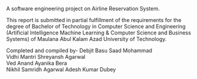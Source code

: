 A software engineering project on Airline Reservation System. 

This report is submitted in partial fulfillment of the requirements for the degree of Bachelor of Technology in Computer Science and Engineering 
(Artificial Intelligence Machine Learning & Computer Science and Business Systems) of Maulana Abul Kalam Azad University of Technology.
 
Completed and compiled by- 
Debjit Basu
Saad Mohammad        
Vidhi Mantri
Shreyansh Agarwal     
Ved Anand
Ayanika Bera       
Nikhil
Samridh Agarwal
Adesh Kumar Dubey    
